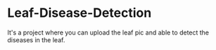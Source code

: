 # Leaf-Disease-Detection
It's a project where you can upload the leaf pic and able to detect the diseases in the leaf.
